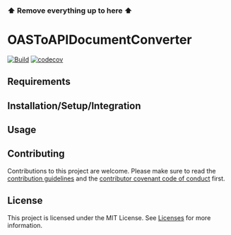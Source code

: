 <!--

This source file is part of the Apodini open source project

SPDX-FileCopyrightText: 2021 Paul Schmiedmayer and the project authors (see CONTRIBUTORS.md) <paul.schmiedmayer@tum.de>

SPDX-License-Identifier: MIT

-->

### ⬆️ Remove everything up to here ⬆️

# OASToAPIDocumentConverter

[![Build](https://github.com/Apodini/OASToAPIDocumentConverter/actions/workflows/build.yml/badge.svg)](https://github.com/Apodini/OASToAPIDocumentConverter/actions/workflows/build.yml)
[![codecov](https://codecov.io/gh/Apodini/OASToAPIDocumentConverter/branch/develop/graph/badge.svg?token=5MMKMPO5NR)](https://codecov.io/gh/Apodini/OASToAPIDocumentConverter)

## Requirements

## Installation/Setup/Integration

## Usage

## Contributing
Contributions to this project are welcome. Please make sure to read the [contribution guidelines](https://github.com/Apodini/.github/blob/main/CONTRIBUTING.md) and the [contributor covenant code of conduct](https://github.com/Apodini/.github/blob/main/CODE_OF_CONDUCT.md) first.

## License
This project is licensed under the MIT License. See [Licenses](https://github.com/Apodini/OASToAPIDocumentConverter/tree/develop/LICENSES) for more information.
